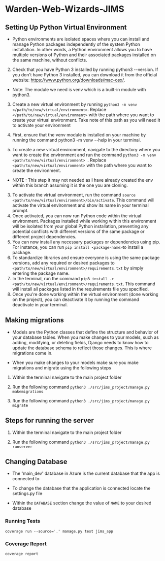 # Warden-Web-Wizards-JIMS

## Setting Up Python Virtual Environment
- Python environments are isolated spaces where you can install and manage Python packages independently of the system Python installation. In other words, a Python environment allows you to have multiple versions of Python and their associated packages installed on the same machine, without conflicts.


2. Check that you have Python 3 installed by running python3 --version. If you don't have Python 3 installed, you can download it from the official website: https://www.python.org/downloads/mac-osx/.
  - Note: The module we need is venv which is a built-in module with python3.

3. Create a new virtual environment by running `python3 -m venv </path/to/new/virtual/environment>`. Replace `</path/to/new/virtual/environment>` with the path where you want to create your virtual environment. Take note of this path as you will need it to activate your environment

1. First, ensure that the venv module is installed on your machine by running the command python3 -m venv --help in your terminal.
2. To create a new virtual environment, navigate to the directory where you want to create the environment and run the command `python3 -m venv <path/to/new/virtual/environment> `. Replace `<path/to/new/virtual/environment>` with the path where you want to create the environment.
  - NOTE : This step it may not needed as I have already created the env within this branch assuming it is the one you are cloning.
3. To activate the virtual environment, run the command ` source <path/to/new/virtual/environment>/bin/activate `. This command will activate the virtual environment and show its name in your terminal prompt.
4. Once activated, you can now run Python code within the virtual environment. Packages installed while working within this environment will be isolated from your global Python installation, preventing any potential conflicts with different versions of the same package or different project dependencies.
5. You can now install any necessary packages or dependencies using pip. For instance, you can run ` pip install <package-name> `to install a package.
6. To standardize libraries and ensure everyone is using the same package versions, add any required or desired packages to  ` <path/to/new/virtual/environment>/requirements.txt` by simply entering the package name.
7. In the terminal, run the command ` pip3 install -r <path/to/new/virtual/environment>/requirements.txt `. This command will install all packages listed in the requirements file you specified.
8. Once you're done working within the virtual environment (done working on the project), you can deactivate it by running the command deactivate in your terminal.

## Making migrations
- Models are the Python classes that define the structure and behavior of your database tables. When you make changes to your models, such as adding, modifying, or deleting fields, Django needs to know how to update the database schema to reflect those changes. This is where migrations come in.

- When you make changes to your models make sure you make migrations and migrate using the following steps

1. Within the terminal navigate to the main project folder

2. Run the following command `python3 ./src/jims_project/manage.py makemigrations`

3. Run the following command `python3 ./src/jims_project/manage.py migrate`

## Steps for running the server
1. Within the terminal navigate to the main project folder

2. Run the following command `python3 ./src/jims_project/manage.py runserver`

## Changing Database
- The 'main_dev' database in Azure is the current database that the app is connected to

- To change the database that the application is connected locate the settings.py file

- Within the `DATABASE` section change the value of `NAME` to your desired database

### Running Tests

`coverage run --source='.' manage.py test jims_app`

### Coverage Report

`coverage report`
